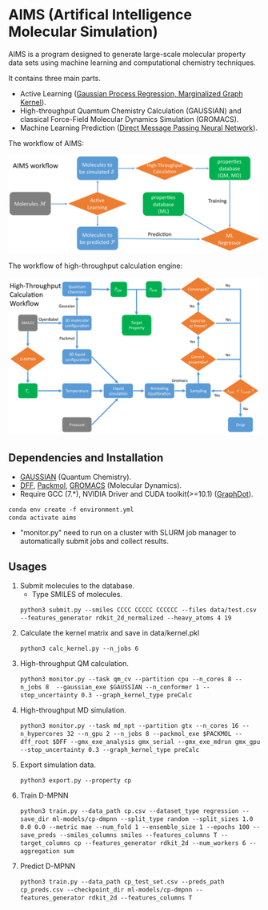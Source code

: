 # AIMS (Artifical Intelligence Molecular Simulation)
AIMS is a program designed to generate large-scale molecular property data sets using machine learning and computational chemistry techniques. 

It contains three main parts.
- Active Learning ([Gaussian Process Regression, Marginalized Graph Kernel](https://github.com/xiangyan93/Chem-Graph-Kernel-Machine)).
- High-throughput Quamtum Chemistry Calculation (GAUSSIAN) and classical Force-Field Molecular Dynamics Simulation (GROMACS).
- Machine Learning Prediction ([Direct Message Passing Neural Network](https://github.com/chemprop/chemprop)).

The workflow of AIMS:
<div align="center">
<p><img src="data/picture/AIMS.png" width="1000"/></p>
</div> 

The workflow of high-throughput calculation engine:
<div align="center">
<p><img src="data/picture/HTE.png" width="1000"/></p>
</div> 

## Dependencies and Installation
- [GAUSSIAN](https://gaussian.com/gaussian16/) (Quantum Chemistry).
- [DFF](http://www.acc-sh.com/), 
[Packmol](http://leandro.iqm.unicamp.br/m3g/packmol/home.shtml), 
[GROMACS](https://manual.gromacs.org/documentation/) (Molecular Dynamics).
- Require GCC (7.*), NVIDIA Driver and CUDA toolkit(>=10.1) ([GraphDot](https://gitlab.com/yhtang/GraphDot)).
 
```
conda env create -f environment.yml
conda activate aims
```
- "monitor.py" need to run on a cluster with SLURM job manager to automatically submit jobs and
collect results.

## Usages
1. Submit molecules to the database.
   - Type SMILES of molecules.
   ```
   python3 submit.py --smiles CCCC CCCCC CCCCCC --files data/test.csv --features_generator rdkit_2d_normalized --heavy_atoms 4 19
   ```
2. Calculate the kernel matrix and save in data/kernel.pkl
   ```
   python3 calc_kernel.py --n_jobs 6
   ```
3. High-throughput QM calculation.
   ```
   python3 monitor.py --task qm_cv --partition cpu --n_cores 8 --n_jobs 8  --gaussian_exe $GAUSSIAN --n_conformer 1 --stop_uncertainty 0.3 --graph_kernel_type preCalc
   ```
4. High-throughput MD simulation.
   ```
   python3 monitor.py --task md_npt --partition gtx --n_cores 16 --n_hypercores 32 --n_gpu 2 --n_jobs 8 --packmol_exe $PACKMOL --dff_root $DFF --gmx_exe_analysis gmx_serial --gmx_exe_mdrun gmx_gpu --stop_uncertainty 0.3 --graph_kernel_type preCalc
   ```
5. Export simulation data.
   ```
   python3 export.py --property cp
   ```
6. Train D-MPNN
   ```
   python3 train.py --data_path cp.csv --dataset_type regression --save_dir ml-models/cp-dmpnn --split_type random --split_sizes 1.0 0.0 0.0 --metric mae --num_fold 1 --ensemble_size 1 --epochs 100 --save_preds --smiles_columns smiles --features_columns T --target_columns cp --features_generator rdkit_2d --num_workers 6 --aggregation sum
   ```
7. Predict D-MPNN
   ```
   python3 train.py --data_path cp_test_set.csv --preds_path cp_preds.csv --checkpoint_dir ml-models/cp-dmpnn --features_generator rdkit_2d --features_columns T
   ```
